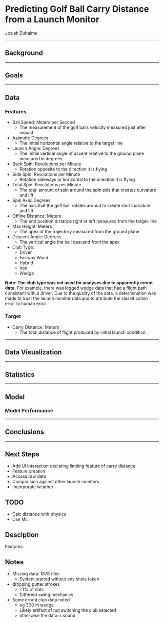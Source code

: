 # Predicting Golf Ball Carry Distance from a Launch Monitor

Josiah Duhaime

---

## Background

---

## Goals

---

## Data

### Features

* Ball Speed: Meters per Second
    * The measurement of the golf balls velocity measured just after impact
* Azimuth: Degrees
    * The initial horizontal angle relative to the target line
* Launch Angle: Degrees
    * The initial vertical angle of ascent relative to the ground plane measured in degrees
* Back Spin: Revolutions per Minute
    * Rotation opposite to the direction it is flying
* Side Spin: Revolutions per Minute
    * Rotation sideways or horizontal to the direction it is flying
* Total Spin: Revolutions per Minute
    * The total amount of spin around the spin axis that creates curvature and lift
* Spin Axis:  Degrees
    * The axis that the golf ball rotates around to create shot curvature and lift.
* Offline Distance: Meters
    * The end position distance right or left measured from the target-line
* Max Height: Meters
    * The apex of the trajectory measured from the ground plane
* Descent Angle: Degrees
    * The vertical angle the ball descend from the apex
* Club Type:
    * Driver
    * Fairway Wood
    * Hybrid
    * Iron
    * Wedge

**Note: The club type was not used for analyses due to apparently errant data.**
For example, there was logged wedge data that had a flight path consistent with
a driver. Due to the quality of the data, a determination was made to trust the
launch monitor data and to attribute the classification error to human error.

### Target

* Carry Distance: Meters
    * The total distance of flight produced by initial launch condition

---

## Data Visualization

---

## Statistics

---

## Model

### Model Performance

---

## Conclusions

---

## Next Steps

* Add UI interaction declaring limiting feature of carry distance
* Feature creation
* Access raw data
* Comparision against other launch monitors
* Incorporate weather


## TODO

* Calc distance with physics
* Use ML

## Desciption

Features:



## Notes

* Missing data: 1878 files
    * System started without any shots taken
* dropping putter strokes
    * <1% of data
    * Different swing mechanics
* Some errant club data noted
    * eg 300 m wedge
    * Likely artifact of not switching the club selected
    * otherwise the data is sound
